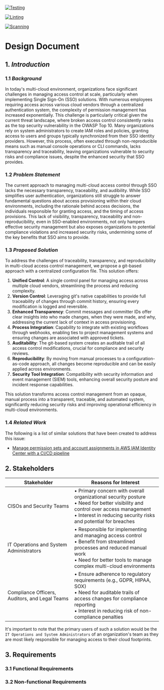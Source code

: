 <!-- Pytest Coverage Comment:Begin -->
<!-- Pytest Coverage Comment:End -->

[![Testing](https://github.com/permia-cloud-security/sso-manager/actions/workflows/testing.yaml/badge.svg)](https://github.com/permia-cloud-security/sso-manager/actions/workflows/testing.yaml)

[![Linting](https://github.com/permia-cloud-security/sso-manager/actions/workflows/linting.yaml/badge.svg)](https://github.com/permia-cloud-security/sso-manager/actions/workflows/linting.yaml)

[![Scanning](https://github.com/permia-cloud-security/sso-manager/actions/workflows/scanning.yaml/badge.svg)](https://github.com/permia-cloud-security/sso-manager/actions/workflows/scanning.yaml)

# Design Document

## 1. *Introduction*

### 1.1 *Background*
In today's multi-cloud environment, organizations face significant challenges in managing access control at scale, particularly when implementing Single Sign-On (SSO) solutions. With numerous employees requiring access across various cloud vendors through a centralized authentication system, the complexity of permission management has increased exponentially. This challenge is particularly critical given the current threat landscape, where broken access control consistently ranks as the top security vulnerability in the OWASP Top 10. Many organizations rely on system administrators to create IAM roles and policies, granting access to users and groups typically synchronized from their SSO identity providers. However, this process, often executed through non-reproducible means such as manual console operations or CLI commands, lacks transparency and traceability, leaving organizations vulnerable to security risks and compliance issues, despite the enhanced security that SSO provides.

### 1.2 *Problem Statement*
The current approach to managing multi-cloud access control through SSO lacks the necessary transparency, traceability, and audibility. While SSO simplifies user authentication, organizations still struggle to answer fundamental questions about access provisioning within their cloud environments, including the rationale behind access decisions, the individuals responsible for granting access, and the timing of access provisions. This lack of visibility, transparency, traceability and non-reproducibility, even in SSO-enabled environments, not only hampers effective security management but also exposes organizations to potential compliance violations and increased security risks, undermining some of the key benefits that SSO aims to provide.

### 1.3 *Proposed Solution*
To address the challenges of traceability, transparency, and reproducibility in multi-cloud access control management, we propose a git-based approach with a centralized configuration file. This solution offers:

1. **Unified Control**: A single control panel for managing access across multiple cloud vendors, streamlining the process and reducing complexity.
2. **Version Control**: Leveraging git's native capabilities to provide full traceability of changes through commit history, ensuring every modification is logged and reversible.
3. **Enhanced Transparency**: Commit messages and committer IDs offer clear insights into who made changes, when they were made, and why, addressing the current lack of context in access provisioning.
4. **Process Integration**: Capability to integrate with existing workflows through webhooks, enabling ties to project management systems and ensuring changes are associated with approved tickets.
5. **Auditability**: The git-based system creates an auditable trail of all access control modifications, crucial for compliance and security reviews.
6. **Reproducibility**: By moving from manual processes to a configuration-as-code approach, all changes become reproducible and can be easily applied across environments.
7. **Security Tool Integration**: Compatibility with security information and event management (SIEM) tools, enhancing overall security posture and incident response capabilities.

This solution transforms access control management from an opaque, manual process into a transparent, traceable, and automated system, significantly reducing security risks and improving operational efficiency in multi-cloud environments.

### 1.4 *Related Work*
The following is a list of similar solutions that have been created to address this issue:

- [Manage permission sets and account assignments in AWS IAM Identity Center with a CI/CD pipeline](https://aws.amazon.com/blogs/infrastructure-and-automation/manage-permission-sets-and-account-assignments-in-aws-iam-identity-center-with-a-ci-cd-pipeline/)

## 2. Stakeholders
| Stakeholder | Reasons for Interest |
|------------|-------------------|
| CISOs and Security Teams | • Primary concern with overall organizational security posture<br>• Need for better visibility and control over access management<br>• Interest in reducing security risks and potential for breaches |
| IT Operations and System Administrators | • Responsible for implementing and managing access control<br>• Benefit from streamlined processes and reduced manual work<br>• Need for better tools to manage complex multi-cloud environments |
| Compliance Officers, Auditors, and Legal Teams | • Ensure adherence to regulatory requirements (e.g., GDPR, HIPAA, SOX)<br>• Need for auditable trails of access changes for compliance reporting<br>• Interest in reducing risk of non-compliance penalties |

It's important to note that the primary users of such a solution would be the `IT Operations and System Administrators` of an organization's team as they are most likely responsible for managing access to their cloud footprints.

## 3. Requirements

### 3.1 Functional Requirements

### 3.2 Non-functional Requirements

